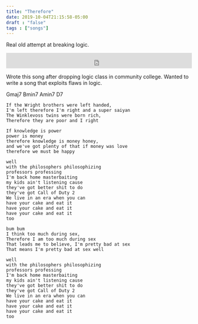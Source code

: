 ```yaml
---
title: "Therefore"
date: 2019-10-04T21:15:58-05:00
draft : "false"
tags : ["songs"]
---
```


Real old attempt at breaking logic.

<!--more-->

<iframe style="border: 0; width: 100%; height: 42px;" src="https://bandcamp.com/EmbeddedPlayer/album=1143358609/size=small/bgcol=ffffff/linkcol=0687f5/track=477031702/transparent=true/" seamless><a href="http://michaelbetts.bandcamp.com/album/songs-part-1">Songs, Part 1 by Michael Betts</a></iframe>

Wrote this song after dropping logic class in community college. Wanted to write a song that exploits flaws in logic.

Gmaj7  Bmin7 Amin7 D7

```
If the Wright brothers were left handed,
I'm left therefore I'm right and a super saiyan
The Winklevoss twins were born rich,
Therefore they are poor and I right

If knowledge is power
power is money
therefore knowledge is money honey,
and we've got plenty of that if money was love
therefore we must be happy

well
with the philosophers philosophizing
professors professing
I'm back home masterbaiting
my kids ain't listening cause
they've got better shit to do
they've got Call of Duty 2
We live in an era when you can
have your cake and eat it
have your cake and eat it
have your cake and eat it
too

bum bum
I think too much during sex,
Therefore I am too much during sex
That leads me to believe, I'm pretty bad at sex
That means I'm pretty bad at sex well

well
with the philosophers philosophizing
professors professing
I'm back home masterbaiting
my kids ain't listening cause
they've got better shit to do
they've got Call of Duty 2
We live in an era when you can
have your cake and eat it
have your cake and eat it
have your cake and eat it
too

```
